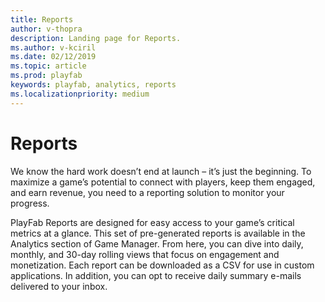 ```yaml
---
title: Reports
author: v-thopra
description: Landing page for Reports.
ms.author: v-kciril
ms.date: 02/12/2019
ms.topic: article
ms.prod: playfab
keywords: playfab, analytics, reports
ms.localizationpriority: medium
---
```


# Reports

We know the hard work doesn’t end at launch – it’s just the beginning. To maximize a game’s potential to connect with players, keep them engaged, and earn revenue, you need to a reporting solution to monitor your progress.  

PlayFab Reports are designed for easy access to your game’s critical metrics at a glance. This set of pre-generated reports is available in the Analytics section of Game Manager. From here, you can dive into daily, monthly, and 30-day rolling views that focus on engagement and monetization.  Each report can be downloaded as a CSV for use in custom applications. In addition, you can opt to receive daily summary e-mails delivered to your inbox. 
 